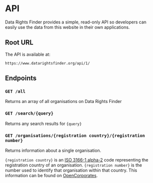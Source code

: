# API

Data Rights Finder provides a simple, read-only API so developers can easily use the data from this website in their own applications.

## Root URL

The API is available at:

```
https://www.datarightsfinder.org/api/1/
```

## Endpoints

### `GET /all`

Returns an array of all organisations on Data Rights Finder

### `GET /search/{query}`

Returns any search results for `{query}`

### `GET /organisations/{registration country}/{registration number}`

Returns information about a single organisation.

`{registration country}` is an [ISO 3166-1 alpha-2](https://en.wikipedia.org/wiki/ISO_3166-1_alpha-2) code representing the registration country of an organisation. `{registration number}` is the number used to identify that organisation within that country. This information can be found on [OpenCorporates](https://opencorporates.com).
